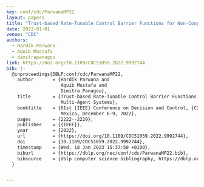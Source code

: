 ```yaml
---
key: conf/cdc/ParwanaMP22
layout: papers
title: "Trust-based Rate-Tunable Control Barrier Functions for Non-Cooperative Multi-Agent Systems."
date: 2022-01-01
venue: "CDC"
authors:
  - Hardik Parwana
  - Aquib Mustafa
  - dimitrapanagou
link: https://doi.org/10.1109/CDC51059.2022.9992744
bib: |-
  @inproceedings{DBLP:conf/cdc/ParwanaMP22,
    author       = {Hardik Parwana and
                    Aquib Mustafa and
                    Dimitra Panagou},
    title        = {Trust-based Rate-Tunable Control Barrier Functions for Non-Cooperative
                    Multi-Agent Systems},
    booktitle    = {61st {IEEE} Conference on Decision and Control, {CDC} 2022, Cancun,
                    Mexico, December 6-9, 2022},
    pages        = {2222--2229},
    publisher    = {{IEEE}},
    year         = {2022},
    url          = {https://doi.org/10.1109/CDC51059.2022.9992744},
    doi          = {10.1109/CDC51059.2022.9992744},
    timestamp    = {Wed, 18 Jan 2023 15:37:50 +0100},
    biburl       = {https://dblp.org/rec/conf/cdc/ParwanaMP22.bib},
    bibsource    = {dblp computer science bibliography, https://dblp.org}
  }


---
```

